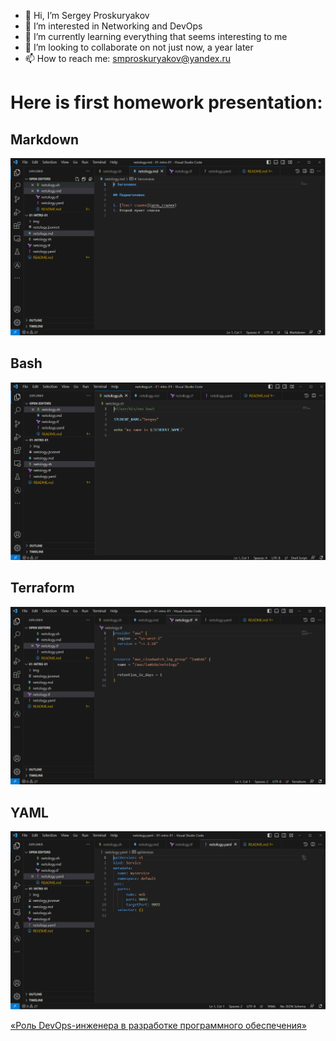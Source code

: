 

- 👋 Hi, I’m Sergey Proskuryakov
- 👀 I’m interested in Networking and DevOps
- 🌱 I’m currently learning everything that seems interesting to me
- 💞️ I’m looking to collaborate on not just now, a year later
- 📫 How to reach me: smproskuryakov@yandex.ru


# Here is first homework presentation:

## Markdown
![Markdown](img/netology-md.bmp)
## Bash
![Bash](img/netology-sh.bmp)
## Terraform
![Terraform](img/netology-tf.bmp)
## YAML
![YAML](img/netology-yaml.bmp)

<!---
smproskuryakov/smproskuryakov is a ✨ special ✨ repository because its `README.md` (this file) appears on your GitHub profile.
You can click the Preview link to take a look at your changes.
--->

[«Роль DevOps-инженера в разработке программного обеспечения»]()
